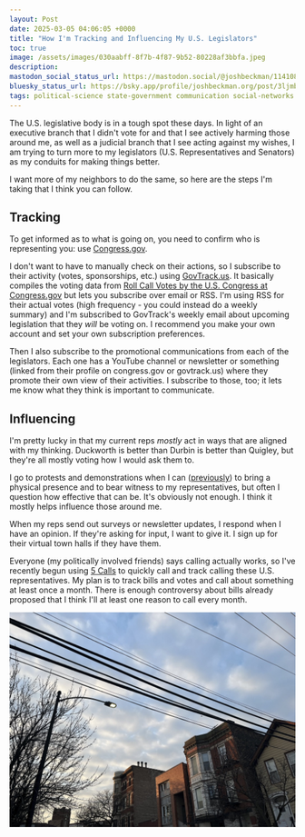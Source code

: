 ```yaml
---
layout: Post
date: 2025-03-05 04:06:05 +0000
title: "How I'm Tracking and Influencing My U.S. Legislators"
toc: true
image: /assets/images/030aabff-8f7b-4f87-9b52-80228af3bbfa.jpeg
description: 
mastodon_social_status_url: https://mastodon.social/@joshbeckman/114108205783433506
bluesky_status_url: https://bsky.app/profile/joshbeckman.org/post/3ljmb6iy6ba2q
tags: political-science state-government communication social-networks united-states
---
```



The U.S. legislative body is in a tough spot these days. In light of an executive branch that I didn't vote for and that I see actively harming those around me, as well as a judicial branch that I see acting against my wishes, I am trying to turn more to my legislators (U.S. Representatives and Senators) as my conduits for making things better.

I want more of my neighbors to do the same, so here are the steps I'm taking that I think you can follow.

## Tracking

To get informed as to what is going on, you need to confirm who is representing you: use [Congress.gov](https://www.congress.gov/members?q=%7B%22congress%22%3A119%7D).

I don't want to have to manually check on their actions, so I subscribe to their activity (votes, sponsorships, etc.) using [GovTrack.us](https://www.govtrack.us/list/sIqsJjPNxVLxfkEY). It basically compiles the voting data from [Roll Call Votes by the U.S. Congress at Congress.gov](https://www.congress.gov/roll-call-votes) but lets you subscribe over email or RSS. I'm using RSS for their actual votes (high frequency - you could instead do a weekly summary) and I'm subscribed to GovTrack's weekly email about upcoming legislation that they _will_ be voting on. I recommend you make your own account and set your own subscription preferences.

Then I also subscribe to the promotional communications from each of the legislators. Each one has a YouTube channel or newsletter or something (linked from their profile on congress.gov or govtrack.us) where they promote their own view of their activities. I subscribe to those, too; it lets me know what they think is important to communicate. 

## Influencing

I'm pretty lucky in that my current reps _mostly_ act in ways that are aligned with my thinking. Duckworth is better than Durbin is better than Quigley, but they're all mostly voting how I would ask them to.

I go to protests and demonstrations when I can ([previously](https://www.joshbeckman.org/blog/rallying-duckworth-and-durbin)) to bring a physical presence and to bear witness to my representatives, but often I question how effective that can be. It's obviously not enough. I think it mostly helps influence those around me.

When my reps send out surveys or newsletter updates, I respond when I have an opinion. If they're asking for input, I want to give it. I sign up for their virtual town halls if they have them.

Everyone (my politically involved friends) says calling actually works, so I've recently begun using [5 Calls](https://5calls.org/) to quickly call and track calling these U.S. representatives. My plan is to track bills and votes and call about something at least once a month. There is enough controversy about bills already proposed that I think I'll at least one reason to call every month.

![winter sky](/assets/images/030aabff-8f7b-4f87-9b52-80228af3bbfa.jpeg)
